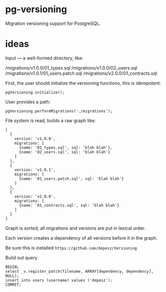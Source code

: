 # pg-versioning

Migration versioning support for PostgreSQL.

# ideas

Input — a well-formed directory, like:

/migrations/v1.0.0/01_types.sql
/migrations/v1.0.0/02_users.sql
/migrations/v1.0.1/01_users.patch.sql
/migrations/v2.0.0/01_contracts.sql

First, the user should initialize the versioning functions, this is idempotent:

`pgVersioning.initialize();`

User provides a path:

`pgVersioning.performMigrations('./migrations');`

File system is read, builds a raw graph like:

```
[
  {
    version: 'v1.0.0',
    migrations: [
      {name: '01_types.sql', sql: 'blah blah'},
      {name: '02_users.sql', sql: 'blah blah'}
    ]
  },
  {
    version: 'v1.0.1',
    migrations: [
      {name: '01_users.patch.sql', sql: 'blah blah'}
    ]
  },
  {
    version: 'v2.0.0',
    migrations: [
      {name: '01_contracts.sql', sql: 'blah blah'}
    ]
  }  
]
```

Graph is sorted, all migrations and versions are put in lexical order.

Each version creates a dependency of all versions before it in the graph.

Be sure this is installed `https://github.com/depesz/Versioning`

Build out query

```
BEGIN;
select _v.register_patch(filename, ARRAY[dependency, dependency], NULL);
insert into users (username) values ('depesz');
COMMIT;
```
